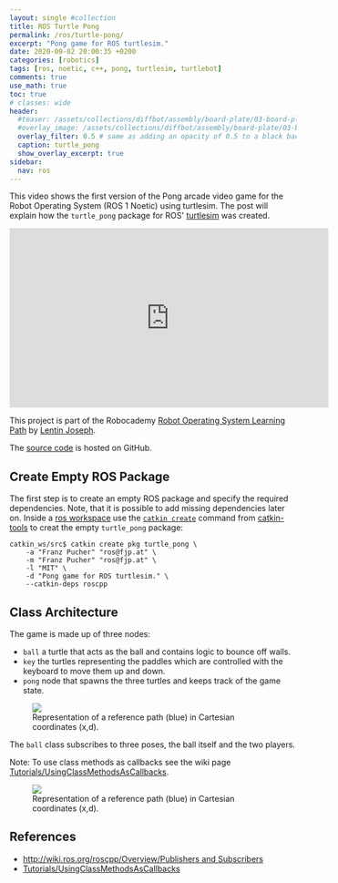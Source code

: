 ```yaml
---
layout: single #collection
title: ROS Turtle Pong
permalink: /ros/turtle-pong/
excerpt: "Pong game for ROS turtlesim."
date: 2020-09-02 20:00:35 +0200
categories: [robotics]
tags: [ros, noetic, c++, pong, turtlesim, turtlebot]
comments: true
use_math: true
toc: true
# classes: wide
header:
  #teaser: /assets/collections/diffbot/assembly/board-plate/03-board-plate-front-left.jpg
  #overlay_image: /assets/collections/diffbot/assembly/board-plate/03-board-plate-front-left.jpg
  overlay_filter: 0.5 # same as adding an opacity of 0.5 to a black background
  caption: turtle_pong
  show_overlay_excerpt: true
sidebar:
  nav: ros
---
```


This video shows the first version of the Pong arcade video game for the Robot Operating System (ROS 1 Noetic) using turtlesim.
The post will explain how the `turtle_pong` package for ROS' [turtlesim](http://wiki.ros.org/turtlesim) was created. 

<iframe width="560" height="315" src="https://www.youtube.com/embed/i83dNyfm_QE" frameborder="0" allow="accelerometer; autoplay; encrypted-media; gyroscope; picture-in-picture" allowfullscreen></iframe>

This project is part of the Robocademy 
[Robot Operating System Learning Path](https://robocademy.com/2020/06/25/enroll-in-robot-operating-system-learning-path-by-lentin-joseph/) by 
[Lentin Joseph](https://lentinjoseph.com/). 


The [source code](https://github.com/fjp/ros-turtle-pong) is hosted on GitHub.


## Create Empty ROS Package

The first step is to create an empty ROS package and specify the required dependencies. 
Note, that it is possible to add missing dependencies later on.
Inside a [ros workspace](http://wiki.ros.org/catkin/workspaces) use the [`catkin create`](https://catkin-tools.readthedocs.io/en/latest/verbs/catkin_create.html) command from [catkin-tools](https://catkin-tools.readthedocs.io/en/latest/) to creat the empty `turtle_pong` package:

```console
catkin_ws/src$ catkin create pkg turtle_pong \
    -a "Franz Pucher" "ros@fjp.at" \
    -m "Franz Pucher" "ros@fjp.at" \
    -l "MIT" \
    -d "Pong game for ROS turtlesim." \
    --catkin-deps roscpp
```

## Class Architecture

The game is made up of three nodes:

- `ball` a turtle that acts as the ball and contains logic to bounce off walls.
- `key` the turtles representing the paddles which are controlled with the keyboard to move them up and down.
- `pong` node that spawns the three turtles and keeps track of the game state.

<figure>
    <a href="https://raw.githubusercontent.com/fjp/ros-turtle-pong/master/docs/rosgraph.svg?sanitize=true"><img src="https://raw.githubusercontent.com/fjp/ros-turtle-pong/master/docs/rosgraph.svg?sanitize=true"></a>
    <figcaption>Representation of a reference path (blue) in Cartesian coordinates (x,d).</figcaption>
</figure>



The `ball` class subscribes to three poses, the ball itself and the two players. 

Note: To use class methods as callbacks see the wiki page [Tutorials/UsingClassMethodsAsCallbacks](http://wiki.ros.org/roscpp_tutorials/Tutorials/UsingClassMethodsAsCallbacks).

<figure>
    <a href="https://raw.githubusercontent.com/fjp/ros-turtle-pong/master/docs/rosgraph.svg?token=AAJ2DWQ6BPTFUPV44S6L6S27LNYM4?sanitize=true"><img src="https://raw.githubusercontent.com/fjp/ros-turtle-pong/master/docs/rosgraph.svg?token=AAJ2DWQ6BPTFUPV44S6L6S27LNYM4?sanitize=true"></a>
    <figcaption>Representation of a reference path (blue) in Cartesian coordinates (x,d).</figcaption>
</figure>

## References

- [http://wiki.ros.org/roscpp/Overview/Publishers and Subscribers](http://wiki.ros.org/roscpp/Overview/Publishers%20and%20Subscribers)
- [Tutorials/UsingClassMethodsAsCallbacks](http://wiki.ros.org/roscpp_tutorials/Tutorials/UsingClassMethodsAsCallbacks)
